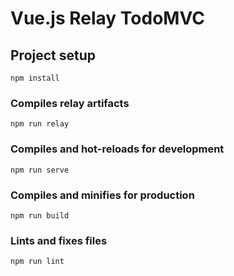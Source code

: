 # Vue.js Relay TodoMVC

## Project setup
```
npm install
```

### Compiles relay artifacts
```
npm run relay
```

### Compiles and hot-reloads for development
```
npm run serve
```

### Compiles and minifies for production
```
npm run build
```

### Lints and fixes files
```
npm run lint
```
